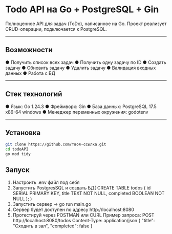 #  Todo API на Go + PostgreSQL + Gin

Полноценное API для задач (ToDo), написанное на Go. Проект реализует CRUD-операции, подключается к PostgreSQL.

---

##  Возможности

 ● Получить список всех задач
 ● Получить одну задачу по ID
 ● Создать задачу
 ● Обновить задачу
 ● Удалить задачу
 ● Валидация входных данных
 ● Работа с БД

---

##  Стек технологий

● Язык: Go 1.24.3
● Фреймворк: Gin
● База данных: PostgreSQL 17.5 x86-64 windows
● Менеджер переменных окружения: godotenv

---

## Установка

```bash
git clone https://github.com/твоя-ссылка.git
cd todoAPI
go mod tidy
```
## Запуск
1) Настроить .env файл под себя
2) Запустить PostgresSQL и создать БД(
    CREATE TABLE todos (
    id SERIAL PRIMARY KEY,
    title TEXT NOT NULL,
    completed BOOLEAN NOT NULL
);
)
3) Запустить сервер -> go run main.go
4) Сервер будет доступен по адресу http://localhost:8080
5) Протестируй через POSTMAN или CURL
Пример запроса:
POST http://localhost:8080/todos
Content-Type: application/json
{
  "title": "Сходить в зал",
  "completed": false
}
